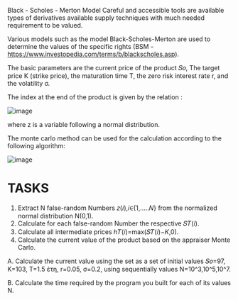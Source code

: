 Black - Scholes - Merton Model
Careful and accessible tools are available types of derivatives available supply techniques with much needed requirement to be valued.

Various models such as the model Black-Scholes-Merton are used to determine the values of the specific rights  (BSM -https://www.investopedia.com/terms/b/blackscholes.asp).

The basic parameters are the current price of the product 𝑆𝑜, The target price K (strike price), the maturation time T, the zero risk interest rate r, and the volatility σ.

The index at the end of the product is given by the relation :

![image](https://user-images.githubusercontent.com/74420150/119020969-89f2cd80-b9a7-11eb-8cef-a23ce973e21e.png)

where z is a variable following a normal distribution.

The monte carlo method can be used for the calculation according to the following algorithm:

![image](https://user-images.githubusercontent.com/74420150/119021153-beff2000-b9a7-11eb-9aee-172b9f7ff463.png)


# TASKS

1. Extract N false-random Numbers 𝑧(𝑖),𝑖∈{1,…..𝑁} from the normalized normal distribution Ν(0,1).
2. Calculate for each false-random Number the respective 𝑆𝑇(𝑖).
3. Calculate all intermediate prices ℎ𝑇(𝑖)=max(𝑆𝑇(𝑖)−𝐾,0).
4. Calculate the current value of the product based on the appraiser Monte Carlo.

 Α. Calculate the current value using the set as a set of initial values 𝑆𝑜=97, K=103, T=1.5 έτη, r=0.05, σ=0.2, using sequentially values Ν=10^3,10^5,10^7.

 Β. Calculate the time required by the program you built for each of its values Ν.
